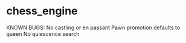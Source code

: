 # chess_engine
KNOWN BUGS: 
No castling or en passant
Pawn promotion defaults to queen
No quiescence search

